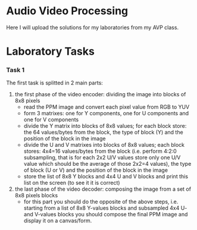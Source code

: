 # Audio Video Processing
Here I will upload the solutions for my laboratories from my AVP class.


# Laboratory Tasks

### Task 1

The first task is splitted in 2 main parts:

1. the first phase of the video encoder: dividing the image into blocks of 8x8 pixels
    - read the PPM image and convert each pixel value from RGB to YUV
    - form 3 matrixes: one for Y components, one for U components and one for V components
    - divide the Y matrix into blocks of 8x8 values; for each block store: the 64 values/bytes from the block, the type of block (Y) and the position of the block in the image
    - divide the U and V matrixes into blocks of 8x8 values; each block stores: 4x4=16 values/bytes from the block (i.e. perform 4:2:0 subsampling, that is for each 2x2 U/V values store only one U/V value which should be the average of those 2x2=4 values), the type of block (U or V) and the position of the block in the image
    - store the list of 8x8 Y blocks and 4x4 U and V blocks and print this list on the screen (to see it it is correct)
2. the last phase of the video decoder: composing the image from a set of 8x8 pixels blocks
    - for this part you should do the opposite of the above steps, i.e. starting from a list of 8x8 Y-values blocks and subsampled 4x4 U- and V-values blocks you should compose the final PPM image and display it on a canvas/form.

